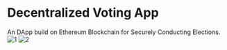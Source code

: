 # Decentralized Voting App
An DApp build on Ethereum Blockchain for Securely Conducting Elections.
![1](https://user-images.githubusercontent.com/54852489/143674806-5354936d-3430-453f-a3ae-1adce09ec156.jpg)
![2](https://github.com/Himangshu1086/Decentralized-Voting-App-/blob/master/client/public/readme/2.jpg)
